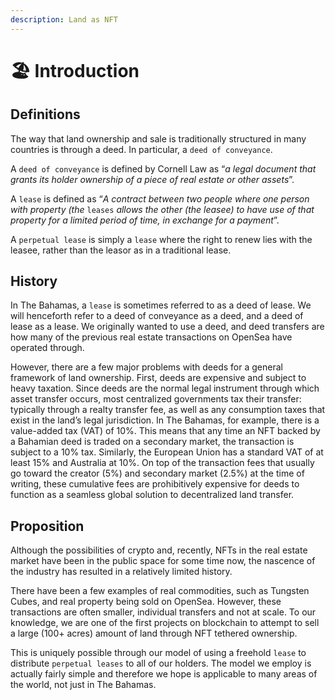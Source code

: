 ```yaml
---
description: Land as NFT
---
```


# 🏖 Introduction

## Definitions

The way that land ownership and sale is traditionally structured in many countries is through a deed. In particular, a `deed of conveyance`.&#x20;

A `deed of conveyance`  is defined by Cornell Law as “_a legal document that grants its holder ownership of a piece of real estate or other assets_”.&#x20;

A `lease` is defined as “_A contract between two people where one person with property (the_ `leases` _allows the other (the leasee) to have use of that property for a limited period of time, in exchange for a payment_”.&#x20;

A `perpetual lease` is simply a `lease` where the right to renew lies with the leasee, rather than the leasor as in a traditional lease.

## History

In The Bahamas, a `lease` is sometimes referred to as a deed of lease. We will henceforth refer to a deed of conveyance as a deed, and a deed of lease as a lease. We originally wanted to use a deed, and deed transfers are how many of the previous real estate transactions on OpenSea have operated through.&#x20;

However, there are a few major problems with deeds for a general framework of land ownership. First, deeds are expensive and subject to heavy taxation. Since deeds are the normal legal instrument through which asset transfer occurs, most centralized governments tax their transfer: typically through a realty transfer fee, as well as any consumption taxes that exist in the land’s legal jurisdiction. In The Bahamas, for example, there is a value-added tax (VAT) of 10%. This means that any time an NFT backed by a Bahamian deed is traded on a secondary market, the transaction is subject to a 10% tax. Similarly, the European Union has a standard VAT of at least 15% and Australia at 10%. On top of the transaction fees that usually go toward the creator (5%) and secondary market (2.5%) at the time of writing, these cumulative fees are prohibitively expensive for deeds to function as a seamless global solution to decentralized land transfer.

## Proposition

Although the possibilities of crypto and, recently, NFTs in the real estate market have been in the public space for some time now, the nascence of the industry has resulted in a relatively limited history.&#x20;

There have been a few examples of real commodities, such as Tungsten Cubes, and real property being sold on OpenSea. However, these transactions are often smaller, individual transfers and not at scale. To our knowledge, we are one of the first projects on blockchain to attempt to sell a large (100+ acres) amount of land through NFT tethered ownership.

This is uniquely possible through our model of using a freehold `lease` to distribute `perpetual leases` to all of our holders. The model we employ is actually fairly simple and therefore we hope is applicable to many areas of the world, not just in The Bahamas.&#x20;



##













